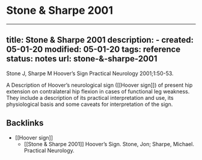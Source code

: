 # Stone & Sharpe 2001
---
title: Stone & Sharpe 2001
description: -
created: 05-01-20
modified: 05-01-20
tags: reference
status: notes
url: stone-&-sharpe-2001
---

Stone J, Sharpe M Hoover’s Sign Practical Neurology 2001;1:50-53.

A Description of Hoover’s neurological sign ([[Hoover sign]]) of present hip extension on contralateral hip flexion in cases of functional leg weakness. They include a description of its practical interpretation and use, its physiological basis and some caveats for interpretation of the sign.

## Backlinks
* [[Hoover sign]]
	* [[Stone & Sharpe 2001]] Hoover’s Sign. Stone, Jon; Sharpe, Michael. Practical Neurology.

<!-- {BearID:4B6485D9-EBDB-4B1E-B44E-A22F32B11431-3674-000002F50DFF6C30} -->
